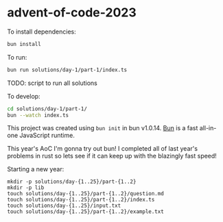 # advent-of-code-2023

To install dependencies:

```bash
bun install
```

To run:

```bash
bun run solutions/day-1/part-1/index.ts
```

TODO: script to run all solutions

To develop: 
```bash
cd solutions/day-1/part-1/
bun --watch index.ts
```

This project was created using `bun init` in bun v1.0.14. [Bun](https://bun.sh) is a fast all-in-one JavaScript runtime.

This year's AoC I'm gonna try out bun! I completed all of last year's problems in rust so lets see if it can keep up with the blazingly fast speed!

Starting a new year:

```
mkdir -p solutions/day-{1..25}/part-{1..2}
mkdir -p lib
touch solutions/day-{1..25}/part-{1..2}/question.md
touch solutions/day-{1..25}/part-{1..2}/index.ts
touch solutions/day-{1..25}/input.txt
touch solutions/day-{1..25}/part-{1..2}/example.txt
```

